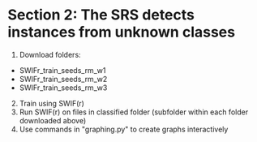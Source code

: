 # Section 2: The SRS detects instances from unknown classes

1. Download folders: 
  * SWIFr_train_seeds_rm_w1
  * SWIFr_train_seeds_rm_w2
  * SWIFr_train_seeds_rm_w3
2. Train using SWIF(r)
3. Run SWIF(r) on files in classified folder (subfolder within each folder downloaded above)
4. Use commands in "graphing.py" to create graphs interactively
